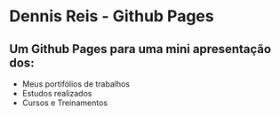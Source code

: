 # Dennis Reis - Github Pages
## Um Github Pages para uma mini apresentação dos: 
- Meus portifólios de trabalhos
- Estudos realizados
- Cursos e Treinamentos

